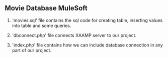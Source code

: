 ## Movie Database MuleSoft

1. 'movies.sql' file contains the sql code for creating table, inserting values into table and some queries.

2. 'dbconnect.php' file connects XAAMP server to our project.

3. 'index.php' file contains how we can include database connection in any part of our project.

<!-- <img src="https://user-images.githubusercontent.com/53591334/129520678-8c889c67-f0b8-4f7e-bd3a-fa7fbc0fa883.jpeg" width="300" height="550" />&nbsp;&nbsp;&nbsp;&nbsp;&nbsp;&nbsp;
<img src="https://user-images.githubusercontent.com/53591334/129520728-44180a86-d8f3-4982-b921-8ece8258d214.jpeg" width="300" height="550" />&nbsp;&nbsp;&nbsp;&nbsp;&nbsp;&nbsp;<br/><br/>
<img src="https://user-images.githubusercontent.com/53591334/129520755-4b9019d6-2886-48e0-b7ce-a947a8a0bb29.jpeg" width="300" height="550" />&nbsp;&nbsp;&nbsp;&nbsp;&nbsp;&nbsp;
<img src="https://user-images.githubusercontent.com/53591334/129520771-9ae496c9-e27f-44cd-b23b-aa725cde74b8.jpeg" width="300" height="550" /> -->


